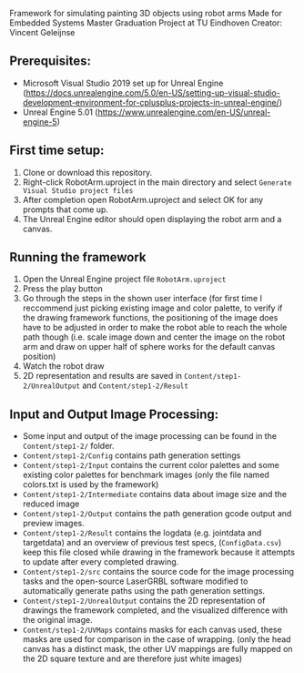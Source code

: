 Framework for simulating painting 3D objects using robot arms
Made for Embedded Systems Master Graduation Project at TU Eindhoven
Creator: Vincent Geleijnse

## Prerequisites:
- Microsoft Visual Studio 2019 set up for Unreal Engine (https://docs.unrealengine.com/5.0/en-US/setting-up-visual-studio-development-environment-for-cplusplus-projects-in-unreal-engine/)
- Unreal Engine 5.01 (https://www.unrealengine.com/en-US/unreal-engine-5)

## First time setup:
1. Clone or download this repository.
2. Right-click RobotArm.uproject in the main directory and select `Generate Visual Studio project files`
3. After completion open RobotArm.uproject and select OK for any prompts that come up.
4. The Unreal Engine editor should open displaying the robot arm and a canvas.

## Running the framework
1. Open the Unreal Engine project file `RobotArm.uproject`
2. Press the play button
3. Go through the steps in the shown user interface (for first time I reccommend just picking existing image and color palette, to verify if the drawing framework functions, the positioning of the image does have to be adjusted in order to make the robot able to reach the whole path though (i.e. scale image down and center the image on the robot arm and draw on upper half of sphere works for the default canvas position)
4. Watch the robot draw
5. 2D representation and results are saved in  `Content/step1-2/UnrealOutput` and `Content/step1-2/Result`

## Input and Output Image Processing:
- Some input and output of the image processing can be found in the `Content/step1-2/` folder.
- `Content/step1-2/Config` contains path generation settings 
- `Content/step1-2/Input` contains the current color palettes and some existing color palettes for benchmark images (only the file named colors.txt is used by the framework)
- `Content/step1-2/Intermediate` contains data about image size and the reduced image
- `Content/step1-2/Output` contains the path generation gcode output and preview images.
- `Content/step1-2/Result` contains the logdata (e.g. jointdata and targetdata) and an overview of previous test specs, (`ConfigData.csv`) keep this file closed while drawing in the framework because it attempts to update after every completed drawing.
- `Content/step1-2/src` contains the source code for the image processing tasks and the open-source LaserGRBL software modified to automatically generate paths using the path generation settings.
- `Content/step1-2/UnrealOutput` contains the 2D representation of drawings the framework completed, and the visualized difference with the original image. 
- `Content/step1-2/UVMaps` contains masks for each canvas used, these masks are used for comparison in the case of wrapping. (only the head canvas has a distinct mask, the other UV mappings are fully mapped on the 2D square texture and are therefore just white images)
